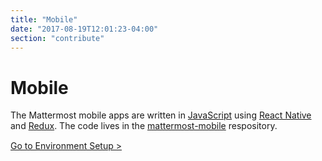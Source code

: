 ```yaml
---
title: "Mobile"
date: "2017-08-19T12:01:23-04:00"
section: "contribute"
---
```


# Mobile

The Mattermost mobile apps are written in [JavaScript](https://golang.org/) using [React Native](https://facebook.github.io/react-native/) and [Redux](http://redux.js.org/). The code lives in the [mattermost-mobile](https://github.com/mattermost/mattermost-mobile) respository.

<div style="margin-top: 15px;">
<span class="pull-right"><a href="/contribute/webapp/developer-setup/">Go to Environment Setup ></a></span>
</div>
<br/>
